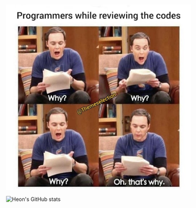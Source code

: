   <p align="center">
    <img src="./tbbt.jpg">
  </p>
  
  ![Heon's GitHub stats](https://github-readme-stats.vercel.app/api?username=heon0945&hide=prs&theme=shadow_green&show_icons=true)



